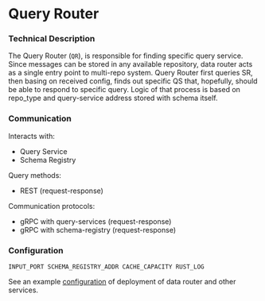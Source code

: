 # Query Router

### Technical Description

The Query Router (`QR`), is responsible for finding specific query service. Since messages can be stored in any available repository, data router acts as a single entry point to multi-repo system. Query Router first queries SR, then basing on received config, finds out specific QS that, hopefully, should be able to respond to specific query. Logic of that process is based on repo_type and query-service address stored with schema itself.


### Communication

Interacts with:
- Query Service
- Schema Registry

Query methods:
- REST (request-response)

Communication protocols:
- gRPC with query-services (request-response)
- gRPC with schema-registry (request-response)

### Configuration

`
INPUT_PORT
SCHEMA_REGISTRY_ADDR
CACHE_CAPACITY
RUST_LOG
`

See an example [configuration][configuration] of deployment of data router and other services.

[configuration]: ../deployment/compose/README.md
